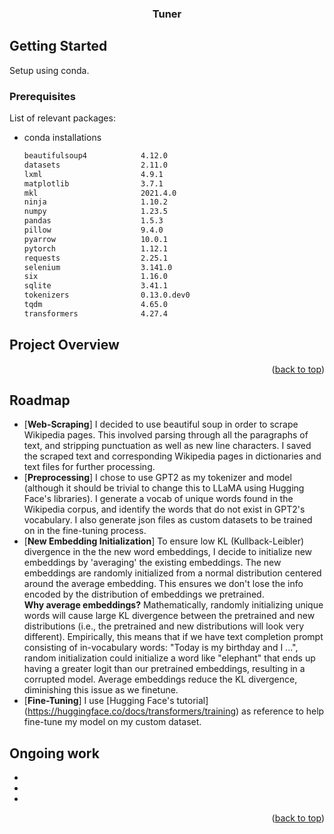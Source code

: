 <h3 align="center">Tuner</h3>





<!-- GETTING STARTED -->
## Getting Started

Setup using conda.

### Prerequisites

List of relevant packages:
* conda installations
  ```sh
  beautifulsoup4            4.12.0           
  datasets                  2.11.0             
  lxml                      4.9.1          
  matplotlib                3.7.1       
  mkl                       2021.4.0       
  ninja                     1.10.2      
  numpy                     1.23.5      
  pandas                    1.5.3        
  pillow                    9.4.0                  
  pyarrow                   10.0.1       
  pytorch                   1.12.1         
  requests                  2.25.1          
  selenium                  3.141.0      
  six                       1.16.0   
  sqlite                    3.41.1    
  tokenizers                0.13.0.dev0                
  tqdm                      4.65.0    
  transformers              4.27.4

  ```




<!-- USAGE EXAMPLES -->
## Project Overview

<p align="right">(<a href="#readme-top">back to top</a>)</p>



<!-- ROADMAP -->
## Roadmap

- [**Web-Scraping**] I decided to use beautiful soup in order to scrape Wikipedia pages. This involved parsing through all the paragraphs of text, and stripping punctuation as well as new line characters. I saved the scraped text and corresponding Wikipedia pages in dictionaries and text files for further processing. 
- [**Preprocessing**] I chose to use GPT2 as my tokenizer and model (although it should be trivial to change this to LLaMA using Hugging Face's libraries). I generate a vocab of unique words found in the Wikipedia corpus, and identify the words that do not exist in GPT2's vocabulary. I also generate json files as custom datasets to be trained on in the fine-tuning process.
- [**New Embedding Initialization**] To ensure low KL (Kullback-Leibler) divergence in the the new word embeddings, I decide to initialize new embeddings by 'averaging' the existing embeddings. The new embeddings are randomly initialized from a normal distribution centered around the average embedding. This ensures we don't lose the info encoded by the distribution of embeddings we pretrained.
 <br />**Why average embeddings?**
 Mathematically, randomly initializing unique words will cause large KL divergence between the pretrained and new distributions (i.e., the pretrained and new distributions will look very different). Empirically, this means that if we have text completion prompt consisting of in-vocabulary words: "Today is my birthday and I ...", random initialization could initialize a word like "elephant" that ends up having a greater logit than our pretrained embeddings, resulting in a corrupted model. Average embeddings reduce the KL divergence, diminishing this issue as we finetune.
- [**Fine-Tuning**] I use [Hugging Face's tutorial] (https://huggingface.co/docs/transformers/training) as reference to help fine-tune my model on my custom dataset. 

<!-- ACKNOWLEDGMENTS -->
## Ongoing work

* []()
* []()
* []()

<p align="right">(<a href="#readme-top">back to top</a>)</p>



<!-- MARKDOWN LINKS & IMAGES -->
<!-- https://www.markdownguide.org/basic-syntax/#reference-style-links -->
[contributors-shield]: https://img.shields.io/github/contributors/github_username/repo_name.svg?style=for-the-badge
[contributors-url]: https://github.com/github_username/repo_name/graphs/contributors
[forks-shield]: https://img.shields.io/github/forks/github_username/repo_name.svg?style=for-the-badge
[forks-url]: https://github.com/github_username/repo_name/network/members
[stars-shield]: https://img.shields.io/github/stars/github_username/repo_name.svg?style=for-the-badge
[stars-url]: https://github.com/github_username/repo_name/stargazers
[issues-shield]: https://img.shields.io/github/issues/github_username/repo_name.svg?style=for-the-badge
[issues-url]: https://github.com/github_username/repo_name/issues
[license-shield]: https://img.shields.io/github/license/github_username/repo_name.svg?style=for-the-badge
[license-url]: https://github.com/github_username/repo_name/blob/master/LICENSE.txt
[linkedin-shield]: https://img.shields.io/badge/-LinkedIn-black.svg?style=for-the-badge&logo=linkedin&colorB=555
[linkedin-url]: https://linkedin.com/in/linkedin_username
[product-screenshot]: images/screenshot.png
[Next.js]: https://img.shields.io/badge/next.js-000000?style=for-the-badge&logo=nextdotjs&logoColor=white
[Next-url]: https://nextjs.org/
[React.js]: https://img.shields.io/badge/React-20232A?style=for-the-badge&logo=react&logoColor=61DAFB
[React-url]: https://reactjs.org/
[Vue.js]: https://img.shields.io/badge/Vue.js-35495E?style=for-the-badge&logo=vuedotjs&logoColor=4FC08D
[Vue-url]: https://vuejs.org/
[Angular.io]: https://img.shields.io/badge/Angular-DD0031?style=for-the-badge&logo=angular&logoColor=white
[Angular-url]: https://angular.io/
[Svelte.dev]: https://img.shields.io/badge/Svelte-4A4A55?style=for-the-badge&logo=svelte&logoColor=FF3E00
[Svelte-url]: https://svelte.dev/
[Laravel.com]: https://img.shields.io/badge/Laravel-FF2D20?style=for-the-badge&logo=laravel&logoColor=white
[Laravel-url]: https://laravel.com
[Bootstrap.com]: https://img.shields.io/badge/Bootstrap-563D7C?style=for-the-badge&logo=bootstrap&logoColor=white
[Bootstrap-url]: https://getbootstrap.com
[JQuery.com]: https://img.shields.io/badge/jQuery-0769AD?style=for-the-badge&logo=jquery&logoColor=white
[JQuery-url]: https://jquery.com 

